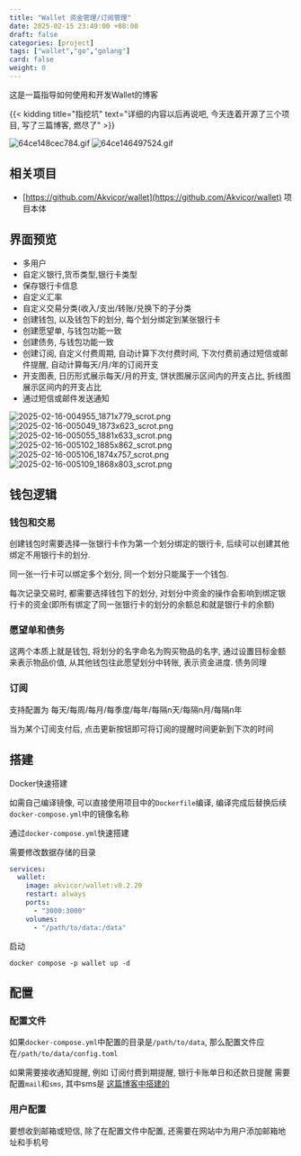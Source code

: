 ```yaml
---
title: "Wallet 资金管理/订阅管理"
date: 2025-02-15 23:49:00 +08:00
draft: false
categories: [project]
tags: ["wallet","go","golang"]
card: false
weight: 0
---
```



这是一篇指导如何使用和开发Wallet的博客

{{< kidding title="指挖坑" text="详细的内容以后再说吧, 今天连着开源了三个项目, 写了三篇博客, 燃尽了" >}}

![64ce148cec784.gif](https://img.akvicor.com/i/2025/02/16/67b0c8224bb97.gif)
![64ce146497524.gif](https://img.akvicor.com/i/2025/02/16/67b0c82167416.gif)

## 相关项目

- [https://github.com/Akvicor/wallet](https://github.com/Akvicor/wallet) 项目本体

## 界面预览

- 多用户
- 自定义银行,货币类型,银行卡类型
- 保存银行卡信息
- 自定义汇率
- 自定义交易分类(收入/支出/转账/兑换下的子分类
- 创建钱包, 以及钱包下的划分, 每个划分绑定到某张银行卡
- 创建愿望单, 与钱包功能一致
- 创建债务, 与钱包功能一致
- 创建订阅, 自定义付费周期, 自动计算下次付费时间, 下次付费前通过短信或邮件提醒, 自动计算每天/月/年的订阅开支
- 开支图表, 日历形式展示每天/月的开支, 饼状图展示区间内的开支占比, 折线图展示区间内的开支占比
- 通过短信或邮件发送通知

![2025-02-16-004955_1871x779_scrot.png](https://img.akvicor.com/i/2025/02/16/67b0c60cce4de.png)
![2025-02-16-005049_1873x623_scrot.png](https://img.akvicor.com/i/2025/02/16/67b0c60aaa42f.png)
![2025-02-16-005055_1881x633_scrot.png](https://img.akvicor.com/i/2025/02/16/67b0c609c72e5.png)
![2025-02-16-005102_1885x862_scrot.png](https://img.akvicor.com/i/2025/02/16/67b0c6085955a.png)
![2025-02-16-005106_1874x757_scrot.png](https://img.akvicor.com/i/2025/02/16/67b0c606e0c86.png)
![2025-02-16-005109_1868x803_scrot.png](https://img.akvicor.com/i/2025/02/16/67b0c605c3d71.png)

## 钱包逻辑

### 钱包和交易

创建钱包时需要选择一张银行卡作为第一个划分绑定的银行卡, 后续可以创建其他绑定不用银行卡的划分.

同一张一行卡可以绑定多个划分, 同一个划分只能属于一个钱包.

每次记录交易时, 都需要选择钱包下的划分, 对划分中资金的操作会影响到绑定银行卡的资金(即所有绑定了同一张银行卡的划分的余额总和就是银行卡的余额)

### 愿望单和债务

这两个本质上就是钱包, 将划分的名字命名为购买物品的名字, 通过设置目标金额来表示物品价值, 从其他钱包往此愿望划分中转账, 表示资金进度. 债务同理

### 订阅

支持配置为 每天/每周/每月/每季度/每年/每隔n天/每隔n月/每隔n年

当为某个订阅支付后, 点击更新按钮即可将订阅的提醒时间更新到下次的时间

## 搭建

Docker快速搭建

如需自己编译镜像, 可以直接使用项目中的`Dockerfile`编译, 编译完成后替换后续`docker-compose.yml`中的镜像名称

通过`docker-compose.yml`快速搭建

需要修改数据存储的目录

```yml
services:
  wallet:
    image: akvicor/wallet:v0.2.20
    restart: always
    ports:
      - "3000:3000"
    volumes:
      - "/path/to/data:/data"
```

启动

```
docker compose -p wallet up -d
```

## 配置

### 配置文件

如果`docker-compose.yml`中配置的目录是`/path/to/data`, 那么配置文件应在`/path/to/data/config.toml`

如果需要接收通知提醒, 例如 订阅付费到期提醒, 银行卡账单日和还款日提醒 需要配置`mail`和`sms`, 其中sms是 [这篇博客中搭建的](https://blog.akvicor.com/posts/project/sms/)

### 用户配置

要想收到邮箱或短信, 除了在配置文件中配置, 还需要在网站中为用户添加邮箱地址和手机号
